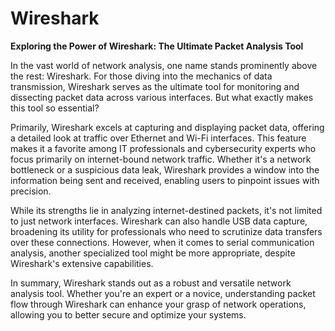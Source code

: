 # Wireshark

**Exploring the Power of Wireshark: The Ultimate Packet Analysis Tool**

In the vast world of network analysis, one name stands prominently above the rest: Wireshark. For those diving into the mechanics of data transmission, Wireshark serves as the ultimate tool for monitoring and dissecting packet data across various interfaces. But what exactly makes this tool so essential?

Primarily, Wireshark excels at capturing and displaying packet data, offering a detailed look at traffic over Ethernet and Wi-Fi interfaces. This feature makes it a favorite among IT professionals and cybersecurity experts who focus primarily on internet-bound network traffic. Whether it's a network bottleneck or a suspicious data leak, Wireshark provides a window into the information being sent and received, enabling users to pinpoint issues with precision.

While its strengths lie in analyzing internet-destined packets, it's not limited to just network interfaces. Wireshark can also handle USB data capture, broadening its utility for professionals who need to scrutinize data transfers over these connections. However, when it comes to serial communication analysis, another specialized tool might be more appropriate, despite Wireshark's extensive capabilities.

In summary, Wireshark stands out as a robust and versatile network analysis tool. Whether you're an expert or a novice, understanding packet flow through Wireshark can enhance your grasp of network operations, allowing you to better secure and optimize your systems.
